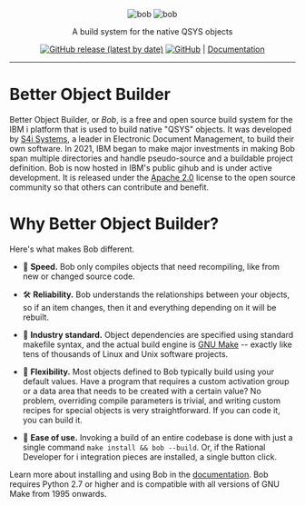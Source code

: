 <p align="center">
  <img alt="bob" src="docs/assets/wordmark-logo-dark.png#gh-dark-mode-only">
  <img alt="bob" src="docs/assets/wordmark-logo.png#gh-light-mode-only">
</p>



<p align="center">
  A build system for the native QSYS objects
</p>


<p align="center">
  <a href="https://github.com/IBM/ibmi-bob/releases/latest"><img alt="GitHub release (latest by date)" src="https://img.shields.io/github/v/release/ibm/ibmi-bob"></a>
  <a href="https://www.apache.org/licenses/LICENSE-2.0"><img alt="GitHub" src="https://img.shields.io/github/license/ibm/ibmi-bob"></a>
  |
  <a href="https://ibm.github.io/ibmi-bob/">Documentation</a>
</p>


---

# Better Object Builder

Better Object Builder, or _Bob_, is a free and open source build system for the IBM i platform that is used to build native "QSYS" objects.  It was developed by [S4i Systems](http://www.s4isystems.com/), a leader in Electronic Document Management, to build their own software. In 2021, IBM began to make major investments in making Bob span multiple directories and handle pseudo-source and a buildable project definition. Bob is now hosted in IBM's public gihub and is under active development. It is released under the [Apache 2.0](https://github.com/IBM/ibmi-bob/pull/LICENSE) license to the open source community so that others can contribute and benefit.

# Why Better Object Builder?

Here's what makes Bob different.

* 🚀 **Speed.**  Bob only compiles objects that need recompiling, like from new or changed source code.

* 🛠 **Reliability.**  Bob understands the relationships between your objects, so if an item changes, then it and everything depending on it will be rebuilt.

* 💎 **Industry standard.**  Object dependencies are specified using standard makefile syntax, and the actual build engine is [GNU Make](https://www.gnu.org/software/make/) -- exactly like tens of thousands of Linux and Unix software projects.

* 🔧 **Flexibility.**  Most objects defined to Bob typically build using your default values.  Have a program that requires a custom activation group or a data area that needs to be created with a certain value?  No problem, overriding compile parameters is trivial, and writing custom recipes for special objects is very straightforward.  If you can code it, you can build it.

* 🌟 **Ease of use.**  Invoking a build of an entire codebase is done with just a single command `make install && bob --build`.  Or, if the Rational Developer for i integration pieces are installed, a single button click.

Learn more about installing and using Bob in the [documentation](https://ibm.github.io/ibmi-bob/). Bob requires Python 2.7 or higher and is compatible with all versions of GNU Make from 1995 onwards.